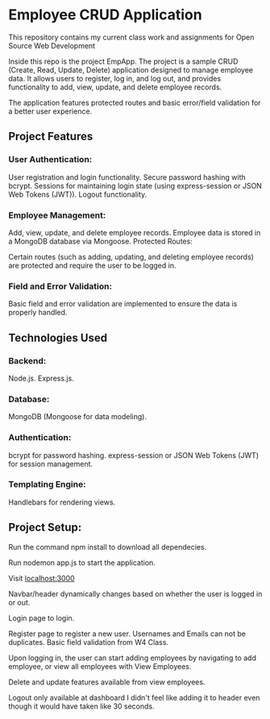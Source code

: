 # Employee CRUD Application
This repository contains my current class work and assignments for Open Source Web Development

Inside this repo is the project EmpApp. The project is a sample CRUD (Create, Read, Update, Delete) application designed to manage employee data. It allows users to register, log in, and log out, and provides functionality to add, view, update, and delete employee records.

The application features protected routes and basic error/field validation for a better user experience.

## Project Features

### User Authentication:

User registration and login functionality.
Secure password hashing with bcrypt.
Sessions for maintaining login state (using express-session or JSON Web Tokens (JWT)).
Logout functionality.

### Employee Management:

Add, view, update, and delete employee records.
Employee data is stored in a MongoDB database via Mongoose.
Protected Routes:

Certain routes (such as adding, updating, and deleting employee records) are protected and require the user to be logged in.

### Field and Error Validation:

Basic field and error validation are implemented to ensure the data is properly handled.

## Technologies Used

### Backend:

Node.js.
Express.js.

### Database:

MongoDB (Mongoose for data modeling).

### Authentication:

bcrypt for password hashing.
express-session or JSON Web Tokens (JWT) for session management.

### Templating Engine:

Handlebars for rendering views.

## Project Setup:

Run the command npm install to download all dependecies.

Run nodemon app.js to start the application.

Visit [localhost:3000](http://localhost:3000/)

Navbar/header dynamically changes based on whether the user is logged in or out.

Login page to login.

Register page to register a new user. Usernames and Emails can not be duplicates. Basic field validation from W4 Class.

Upon logging in, the user can start adding employees by navigating to add employee, or view all employees with View Employees.

Delete and update features available from view employees.

Logout only available at dashboard I didn't feel like adding it to header even though it would have taken like 30 seconds.